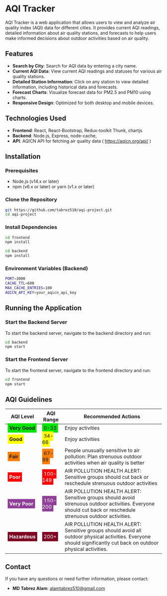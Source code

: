 # AQI Tracker

AQI Tracker is a web application that allows users to view and analyze air quality index (AQI) data for different cities. It provides current AQI readings, detailed information about air quality stations, and forecasts to help users make informed decisions about outdoor activities based on air quality.

## Features

- **Search by City**: Search for AQI data by entering a city name.
- **Current AQI Data**: View current AQI readings and statuses for various air quality stations.
- **Detailed Station Information**: Click on any station to view detailed information, including historical data and forecasts.
- **Forecast Charts**: Visualize forecast data for PM2.5 and PM10 using charts.
- **Responsive Design**: Optimized for both desktop and mobile devices.

## Technologies Used

- **Frontend**: React, React-Bootstrap, Redux-toolkit Thunk, chartjs
- **Backend**: Node.js, Express, node-cache,
- **API**: AQICN API for fetching air quality data ( https://aqicn.org/api/ )

## Installation

### Prerequisites

- Node.js (v14.x or later)
- npm (v6.x or later) or yarn (v1.x or later)

### Clone the Repository

```bash
git https://github.com/tabrez510/aqi-project.git
cd aqi-project
```

### Install Dependencies

```bash
cd frontend
npm install
```

```bash
cd backend
npm install
```

### Environment Variables (Backend)

```bash
PORT=3000
CACHE_TTL=600
MAX_CACHE_ENTRIES=100
AQICN_API_KEY=your_aqicn_api_key
```

## Running the Application

### Start the Backend Server

To start the backend server, navigate to the backend directory and run:

```bash
cd backend
npm start
```

### Start the Frontend Server

To start the frontend server, navigate to the frontend directory and run:

```bash
cd frontend
npm start
```

## AQI Guidelines

| **AQI Level**                                                                             | **AQI Range**                                                                       | **Recommended Actions**                                                                                                                                           |
| ----------------------------------------------------------------------------------------- | ----------------------------------------------------------------------------------- | ----------------------------------------------------------------------------------------------------------------------------------------------------------------- |
| <span style="background-color: #00e400; padding: 5px;">**Very Good**</span>               | <span style="background-color: #00e400; padding: 5px;">0-33</span>                  | Enjoy activities                                                                                                                                                  |
| <span style="background-color: #ffff00; padding: 5px;">**Good**</span>                    | <span style="background-color: #ffff00; padding: 5px;">34-66</span>                 | Enjoy activities                                                                                                                                                  |
| <span style="background-color: #ff7e00; padding: 5px;">**Fair**</span>                    | <span style="background-color: #ff7e00; padding: 5px;">67-99</span>                 | People unusually sensitive to air pollution: Plan strenuous outdoor activities when air quality is better                                                         |
| <span style="background-color: #ff0000; padding: 5px; color: white;">**Poor**</span>      | <span style="background-color: #ff0000; padding: 5px; color: white;">100-149</span> | AIR POLLUTION HEALTH ALERT: Sensitive groups should cut back or reschedule strenuous outdoor activities                                                           |
| <span style="background-color: #8f3f97; padding: 5px; color: white;">**Very Poor**</span> | <span style="background-color: #8f3f97; padding: 5px; color: white;">150-200</span> | AIR POLLUTION HEALTH ALERT: Sensitive groups should avoid strenuous outdoor activities. Everyone should cut back or reschedule strenuous outdoor activities.      |
| <span style="background-color: #7e0023; padding: 5px; color: white;">**Hazardous**</span> | <span style="background-color: #7e0023; padding: 5px; color: white;">200+</span>    | AIR POLLUTION HEALTH ALERT: Sensitive groups should avoid all outdoor physical activities. Everyone should significantly cut back on outdoor physical activities. |


## Contact

If you have any questions or need further information, please contact:

- **MD Tabrez Alam**: [alamtabrez510@gmail.com](mailto:alamtabrez510@gmail.com)
